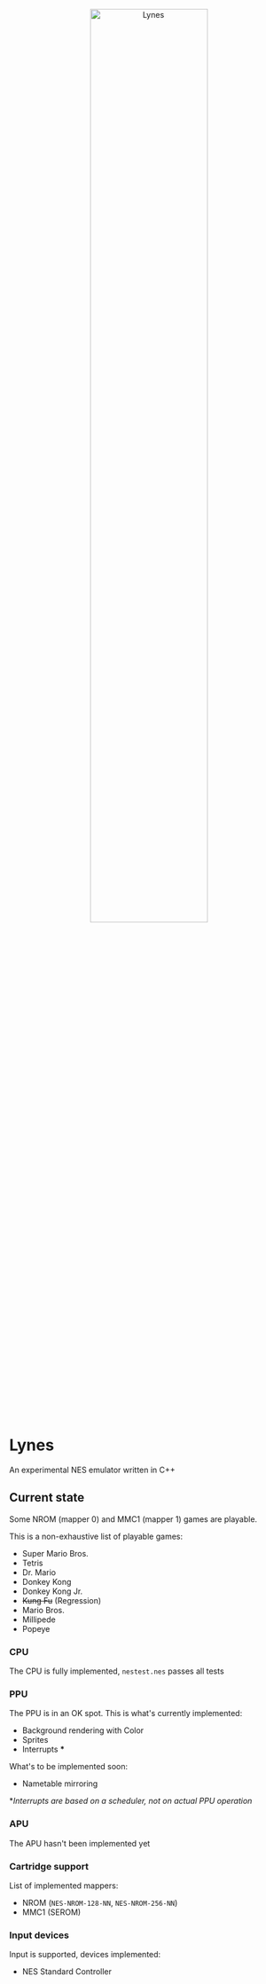 <p align="center">
  <img width="65%" height="65%" src="https://user-images.githubusercontent.com/15825466/122704016-27e8ea80-d229-11eb-99fc-35961f874bc9.png" alt="Lynes">
</p>

# Lynes
An experimental NES emulator written in C++

## Current state
Some NROM (mapper 0) and MMC1 (mapper 1) games are playable.

This is a non-exhaustive list of playable games:
- Super Mario Bros.
- Tetris
- Dr. Mario
- Donkey Kong
- Donkey Kong Jr.
- ~~Kung Fu~~ (Regression)
- Mario Bros.
- Millipede
- Popeye

### CPU
The CPU is fully implemented, `nestest.nes` passes all tests

### PPU
The PPU is in an OK spot. This is what's currently implemented:
- Background rendering with Color
- Sprites
- Interrupts __*__

What's to be implemented soon:
- Nametable mirroring
 
**Interrupts are based on a scheduler, not on actual PPU operation*

### APU
The APU hasn't been implemented yet

### Cartridge support
List of implemented mappers:
- NROM (`NES-NROM-128-NN`, `NES-NROM-256-NN`)
- MMC1 (SEROM)

### Input devices
Input is supported, devices implemented:
- NES Standard Controller
